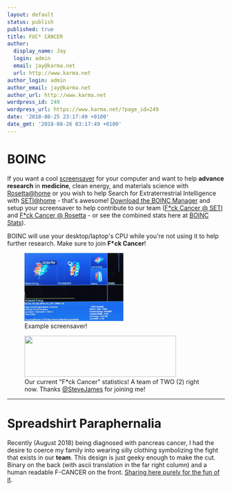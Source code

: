 ```yaml
---
layout: default
status: publish
published: true
title: FUC* CANCER
author:
  display_name: Jay
  login: admin
  email: jay@karma.net
  url: http://www.karma.net
author_login: admin
author_email: jay@karma.net
author_url: http://www.karma.net
wordpress_id: 249
wordpress_url: https://www.karma.net/?page_id=249
date: '2018-08-25 23:17:49 +0100'
date_gmt: '2018-08-26 03:17:49 +0100'
---
```

# BOINC
<p class="has-drop-cap">If you want a cool <a rel="noreferrer noopener" aria-label=" (opens in a new tab)" href="https://boinc.berkeley.edu/wiki/BOINC_screensaver" target="_blank">screensaver</a> for your computer and want to help <strong>advance</strong> <strong>research</strong> in <strong>medicine</strong>, clean energy, and materials science with <a rel="noreferrer noopener" aria-label=" (opens in a new tab)" href="https://boinc.bakerlab.org/rosetta/" target="_blank">Rosetta@home</a> or you wish to help Search for Extraterrestrial Intelligence with <a rel="noreferrer noopener" aria-label=" (opens in a new tab)" href="https://setiathome.berkeley.edu/" target="_blank">SETI@home</a> - that's awesome!  <a rel="noreferrer noopener" aria-label=" (opens in a new tab)" href="https://boinc.berkeley.edu/download.php" target="_blank">Download the BOINC Manager</a> and setup your screensaver to help contribute to our team (<a rel="noreferrer noopener" aria-label=" (opens in a new tab)" href="https://setiathome.berkeley.edu/team_display.php?teamid=209560" target="_blank">F*ck Cancer @ SETI</a> and <a rel="noreferrer noopener" aria-label=" (opens in a new tab)" href="https://boinc.bakerlab.org/rosetta/team_display.php?teamid=16886" target="_blank">F*ck Cancer @ Rosetta</a> - or see the combined stats here at <a rel="noreferrer noopener" aria-label=" (opens in a new tab)" href="https://boincstats.com/en/stats/-1/team/detail/b15a477854fc8914a8bf4e1fc3e880cb" target="_blank">BOINC Stats</a>).</p>
<p>BOINC will use your desktop/laptop's CPU while you're not using it to help further research.  Make sure to join <strong>F*ck Cancer</strong>!</p>
<figure class="alignleft is-resized"><a href="https://boinc.berkeley.edu/wiki/BOINC_screensaver" target="_blank" rel="noreferrer noopener"><img src="/assets/IMG_20181230_223414-1024x704.jpg" alt="" class="wp-image-395" width="229" height="157"/></a><br />
<figcaption>Example screensaver!</figcaption>
</figure>
<figure class="alignleft is-resized"><a href="https://boincstats.com/en/stats/-1/team/detail/b15a477854fc8914a8bf4e1fc3e880cb" target="_blank" rel="noreferrer noopener"><img src="https://boincstats.com/signature/-1/bam/43537/sig.png?uid=1546616261540" alt="" width="351" height="95"/></a><br />
<figcaption>Our current "F*ck Cancer" statistics!  A team of TWO (2) right now.  Thanks <a rel="noreferrer noopener" aria-label="@SteveJames (opens in a new tab)" href="https://setiathome.berkeley.edu/show_user.php?userid=9022339" target="_blank">@SteveJames</a> for joining me!</figcaption>
</figure>

---

# Spreadshirt Paraphernalia
Recently (August 2018) being diagnosed with pancreas cancer, I had the desire to coerce my family into 
wearing silly clothing symbolizing the fight that exists in our <strong>team</strong>. This design is just geeky 
enough to make the cut. Binary on the back (with ascii translation in the far right column) and a human readable 
F-CANCER on the front. [Sharing here purely for the fun of it](https://shop.spreadshirt.com/karmanet).

